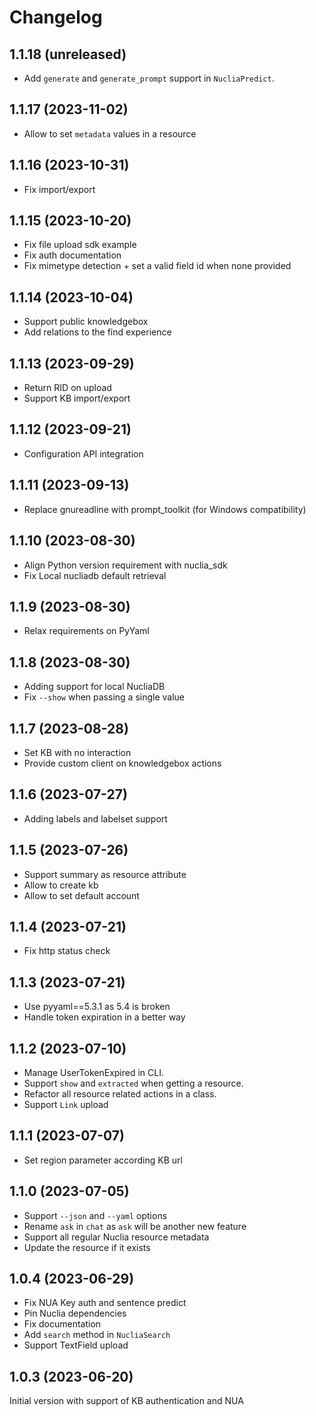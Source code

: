 # Changelog

## 1.1.18 (unreleased)


- Add `generate` and `generate_prompt` support in `NucliaPredict`.


## 1.1.17 (2023-11-02)


- Allow to set `metadata` values in a resource


## 1.1.16 (2023-10-31)


- Fix import/export


## 1.1.15 (2023-10-20)


- Fix file upload sdk example
- Fix auth documentation
- Fix mimetype detection + set a valid field id when none provided


## 1.1.14 (2023-10-04)


- Support public knowledgebox
- Add relations to the find experience


## 1.1.13 (2023-09-29)


- Return RID on upload
- Support KB import/export


## 1.1.12 (2023-09-21)


- Configuration API integration


## 1.1.11 (2023-09-13)


- Replace gnureadline with prompt_toolkit (for Windows compatibility)


## 1.1.10 (2023-08-30)


- Align Python version requirement with nuclia_sdk
- Fix Local nucliadb default retrieval


## 1.1.9 (2023-08-30)


- Relax requirements on PyYaml


## 1.1.8 (2023-08-30)


- Adding support for local NucliaDB
- Fix `--show` when passing a single value


## 1.1.7 (2023-08-28)


- Set KB with no interaction
- Provide custom client on knowledgebox actions


## 1.1.6 (2023-07-27)


- Adding labels and labelset support


## 1.1.5 (2023-07-26)

- Support summary as resource attribute
- Allow to create kb
- Allow to set default account

## 1.1.4 (2023-07-21)

- Fix http status check

## 1.1.3 (2023-07-21)

- Use pyyaml==5.3.1 as 5.4 is broken
- Handle token expiration in a better way

## 1.1.2 (2023-07-10)

- Manage UserTokenExpired in CLI.
- Support `show` and `extracted` when getting a resource.
- Refactor all resource related actions in a class.
- Support `Link` upload

## 1.1.1 (2023-07-07)

- Set region parameter according KB url

## 1.1.0 (2023-07-05)

- Support `--json` and `--yaml` options
- Rename `ask` in `chat` as `ask` will be another new feature
- Support all regular Nuclia resource metadata
- Update the resource if it exists

## 1.0.4 (2023-06-29)

- Fix NUA Key auth and sentence predict
- Pin Nuclia dependencies
- Fix documentation
- Add `search` method in `NucliaSearch`
- Support TextField upload

## 1.0.3 (2023-06-20)

Initial version with support of KB authentication and NUA
